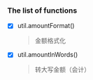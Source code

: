 ### The list of functions

- [x] util.amountFormat()
	
	> 金额格式化
	
- [x] util.amountInWords()

	> 转大写金额（会计）